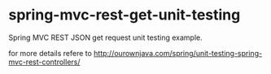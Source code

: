 spring-mvc-rest-get-unit-testing
================================

Spring MVC REST JSON get request unit testing example.

for more details refere to http://ourownjava.com/spring/unit-testing-spring-mvc-rest-controllers/
